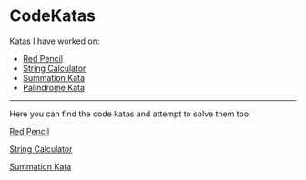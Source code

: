 # CodeKatas

Katas I have worked on:

- [Red Pencil](./red_pencil/)
- [String Calculator](./stringCalculator_MOCHA)
- [Summation Kata](./summationKata)
- [Palindrome Kata](./palindrome_kata)

---

Here you can find the code katas and attempt to solve them too:

[Red Pencil](https://stefanroock.wordpress.com/2011/03/04/red-pencil-code-kata/)

[String Calculator](https://osherove.com/tdd-kata-1/)

[Summation Kata](https://www.codewars.com/kata/55d24f55d7dd296eb9000030)
